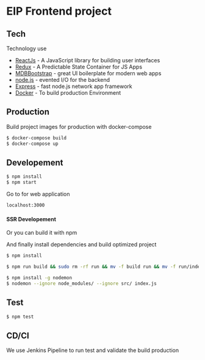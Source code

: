 # EIP Frontend project

## Tech

Technology use

* [ReactJs] - A JavaScript library for building user interfaces
* [Redux] -  A Predictable State Container for JS Apps
* [MDBBootstrap] - great UI boilerplate for modern web apps
* [node.js] - evented I/O for the backend
* [Express] - fast node.js network app framework
* [Docker] - To build production Environment

## Production

Build project images for production with docker-compose

```sh
$ docker-compose build
$ docker-compose up
```

## Developement

```sh
$ npm install
$ npm start
```

Go to for web application

```sh
localhost:3000
```

#### SSR Developement

Or you can build it with npm

And finally install dependencies and build optimized project

```sh
$ npm install
```

```sh
$ npm run build && sudo rm -rf run && mv -f build run && mv -f run/index.html base/index.html
```

```sh
$ npm install -g nodemon
$ nodemon --ignore node_modules/ --ignore src/ index.js
```

## Test

```sh
$ npm test
```

## CD/CI

We use Jenkins Pipeline to run test and validate the build production

[node.js]: <https://nodejs.org>
[MDBBootstrap]: <https://mdbootstrap.com/docs/react/>
[Express]: <https://expressjs.com>
[ReactJs]: <https://reactjs.org/>
[Redux]: <https://github.com/reduxjs/redux>
[Docker]: <https://github.com/docker>
